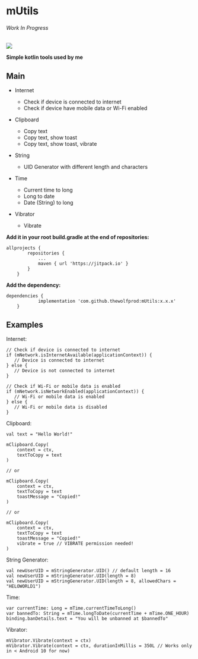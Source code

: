 # mUtils
###### Work In Progress
[![](https://jitpack.io/v/thewolfprod/mUtils.svg)](https://jitpack.io/#thewolfprod/mUtils)

**Simple kotlin tools used by me**

## Main
- Internet
  - Check if device is connected to internet
  - Check if device have mobile data or Wi-Fi enabled
  
- Clipboard
  - Copy text
  - Copy text, show toast
  - Copy text, show toast, vibrate
  
- String
  - UID Generator with different length and characters
  
- Time
  - Current time to long
  - Long to date
  - Date (String) to long

- Vibrator
  - Vibrate

**Add it in your root build.gradle at the end of repositories:**
```
allprojects {
		repositories {
			...
			maven { url 'https://jitpack.io' }
		}
	}
```

**Add the dependency:**
```
dependencies {
	        implementation 'com.github.thewolfprod:mUtils:x.x.x'
	}
```

## Examples
Internet:
```
// Check if device is connected to internet
if (mNetwork.isInternetAvailable(applicationContext)) {
   // Device is connected to internet
} else {
   // Device is not connected to internet
}

// Check if Wi-Fi or mobile data is enabled
if (mNetwork.isNetworkEnabled(applicationContext)) {
   // Wi-Fi or mobile data is enabled
} else {
   // Wi-Fi or mobile data is disabled
}
```

Clipboard:
```
val text = "Hello World!"

mClipboard.Copy(
    context = ctx,
    textToCopy = text
)
	
// or
	
mClipboard.Copy(
    context = ctx,
    textToCopy = text
    toastMessage = "Copied!"
)
	
// or
	
mClipboard.Copy(
    context = ctx,
    textToCopy = text
    toastMessage = "Copied!"
    vibrate = true // VIBRATE permission needed!
)
```

String Generator:
```
val newUserUID = mStringGenerator.UID() // default length = 16
val newUserUID = mStringGenerator.UID(length = 8)
val newUserUID = mStringGenerator.UID(length = 8, allowedChars = "HELOWORLD1")
```

Time:
```
var currentTime: Long = mTime.currentTimeToLong()
var bannedTo: String = mTime.longToDate(currentTime + mTime.ONE_HOUR)
binding.banDetails.text = "You will be unbanned at $bannedTo"
```

Vibrator:
```
mVibrator.Vibrate(context = ctx)
mVibrator.Vibrate(context = ctx, durationInMillis = 350L // Works only in < Android 10 for now)
```
